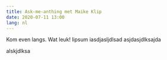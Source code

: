 ```yaml
---
title: Ask-me-anthing met Maike Klip
date: 2020-07-11 13:00
lang: nl
---
```

Kom even langs. Wat leuk!
lipsum  iasdjasljdlsad
asjdasjdlksajda

alskjdlksa